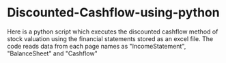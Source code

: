 # Discounted-Cashflow-using-python
Here is a python script which executes the discounted cashflow method of stock valuation using the financial statements stored as an excel file. 
The code reads data from each page names as "IncomeStatement", "BalanceSheet" and "Cashflow"
